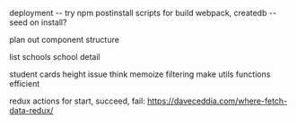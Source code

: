 deployment
-- try npm postinstall scripts for build webpack, createdb
-- seed on install?

plan out component structure

list schools
school detail


student cards height issue
think memoize filtering
make utils functions efficient

redux actions for start, succeed, fail: https://daveceddia.com/where-fetch-data-redux/

